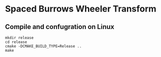 # Spaced Burrows Wheeler Transform

## Compile and confugration on Linux
```
mkdir release
cd release
cmake -DCMAKE_BUILD_TYPE=Release ..
make
```

